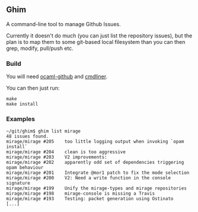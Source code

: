 ## Ghim

A command-line tool to manage Github Issues.

Currently it doesn't do much (you can just list the repository issues),
but the plan is to map them to some git-based local filesystem than you
can then grep, modify, pull/push etc.

### Build

You will need [ocaml-github](https://github.com/avsm/ocaml-github)
 and [cmdliner](https://github.com/dbuenzli/cmdliner).

You can then just run:
```shell
make
make install
```

### Examples

```shell
~/git/ghim$ ghim list mirage
48 issues found.
mirage/mirage #205    too little logging output when invoking `opam install`
mirage/mirage #204    clean is too aggressive
mirage/mirage #203    V2 improvements:
mirage/mirage #202    apparently odd set of dependencies triggering opam behaviour
mirage/mirage #201    Integrate @mor1 patch to fix the mode selection
mirage/mirage #200    V2: Need a write function in the console signature
mirage/mirage #199    Unify the mirage-types and mirage repositories
mirage/mirage #198    mirage-console is missing a Travis
mirage/mirage #193    Testing: packet generation using Ostinato
[...]
```